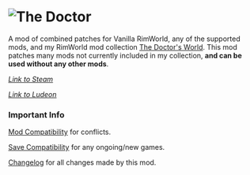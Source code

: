 ![The Doctor](https://i.imgur.com/eJ2Cm9s.png)  
========
A mod of combined patches for Vanilla RimWorld, any of the supported mods, and my RimWorld mod collection [The Doctor's World](https://steamcommunity.com/sharedfiles/filedetails/?id=1568763074). This mod patches many mods not currently included in my collection, **and can be used without any other mods**.

_[Link to Steam](https://steamcommunity.com/sharedfiles/filedetails/?id=1568744597)_

_[Link to Ludeon](https://ludeon.com/forums/index.php?topic=47165.msg447416#msg447416)_

### Important Info
[Mod Compatibility](https://github.com/DrZhivago1/DocWorld/wiki/2.-Mod-Compatibility) for conflicts.

[Save Compatibility](https://github.com/DrZhivago1/DocWorld/wiki/3.-Save-Compatibility) for any ongoing/new games.

[Changelog](https://github.com/DrZhivago1/DocWorld/wiki/4.-Changelog) for all changes made by this mod.
